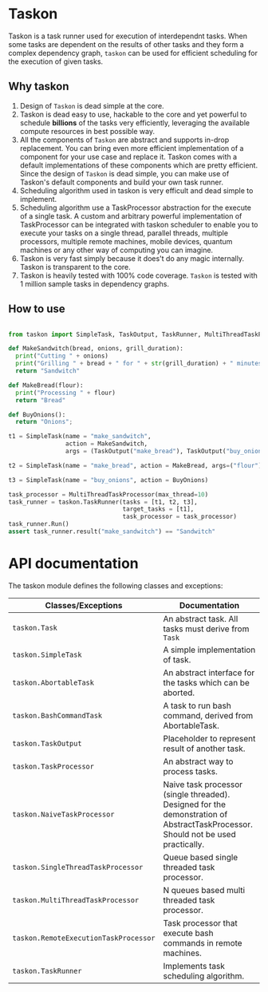 # Taskon

Taskon is a task runner used for execution of interdependnt tasks. When some tasks are dependent on the results of other tasks and they form a complex dependency graph, `taskon` can be used for efficient scheduling for the execution of given tasks.

## Why taskon
1. Design of `Taskon` is dead simple at the core.
2. Taskon is dead easy to use, hackable to the core and yet powerful to schedule **billions** of the tasks very efficiently, leveraging the available compute resources in best possible way.
3. All the components of `Taskon` are abstract and supports in-drop replacement. You can bring even more efficient implementation of a component for your use case and replace it. Taskon comes with a default implementations of these components which are pretty efficient. Since the design of `Taskon` is dead simple, you can make use of Taskon's default components and build your own task runner.
4. Scheduling algorithm used in taskon is very efficult and dead simple to implement.
5. Scheduling algorithm use a TaskProcessor abstraction for the execute of a single task. A custom and arbitrary powerful implementation of TaskProcessor can be integrated with taskon scheduler to enable you to execute your tasks on a single thread, parallel threads, multiple processors, multiple remote machines, mobile devices, quantum machines or any other way of computing you can imagine.
6. Taskon is very fast simply because it does't do any magic internally. Taskon is transparent to the core.
7. Taskon is heavily tested with 100% code coverage. `Taskon` is tested with 1 million sample tasks in dependency graphs.

## How to use

```python

from taskon import SimpleTask, TaskOutput, TaskRunner, MultiThreadTaskProcessor

def MakeSandwitch(bread, onions, grill_duration):
  print("Cutting " + onions)
  print("Grilling " + bread + " for " + str(grill_duration) + " minutes")
  return "Sandwitch"

def MakeBread(flour):
  print("Processing " + flour)
  return "Bread"

def BuyOnions():
  return "Onions";

t1 = SimpleTask(name = "make_sandwitch",
                action = MakeSandwitch,
                args = (TaskOutput("make_bread"), TaskOutput("buy_onions"), 4))

t2 = SimpleTask(name = "make_bread", action = MakeBread, args=("flour"))

t3 = SimpleTask(name = "buy_onions", action = BuyOnions)

task_processor = MultiThreadTaskProcessor(max_thread=10)
task_runner = taskon.TaskRunner(tasks = [t1, t2, t3],
                                target_tasks = [t1],
                                task_processor = task_processor)
task_runner.Run()
assert task_runner.result("make_sandwitch") == "Sandwitch"
```

# API documentation

The taskon module defines the following classes and exceptions:

Classes/Exceptions                    | Documentation
------------------------------------- | ------------------------
`taskon.Task`                         | An abstract task. All tasks must derive from `Task`
`taskon.SimpleTask`                   | A simple implementation of task.
`taskon.AbortableTask`                | An abstract interface for the tasks which can be aborted.
`taskon.BashCommandTask`              | A task to run bash command, derived from AbortableTask.
`taskon.TaskOutput`                   | Placeholder to represent result of another task.
`taskon.TaskProcessor`                | An abstract way to process tasks.
`taskon.NaiveTaskProcessor`           | Naive task processor (single threaded). Designed for the demonstration of AbstractTaskProcessor. Should not be used practically.
`taskon.SingleThreadTaskProcessor`    | Queue based single threaded task processor.
`taskon.MultiThreadTaskProcessor`     | N queues based multi threaded task processor.
`taskon.RemoteExecutionTaskProcessor` | Task processor that execute bash commands in remote machines.
`taskon.TaskRunner`                   | Implements task scheduling algorithm.



